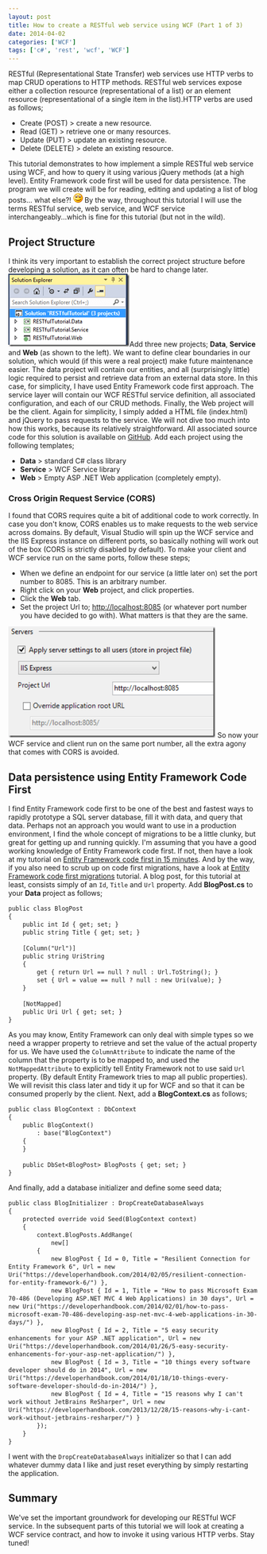 ```yaml
---
layout: post
title: How to create a RESTful web service using WCF (Part 1 of 3)
date: 2014-04-02
categories: ['WCF']
tags: ['c#', 'rest', 'wcf', 'WCF']
---
```


RESTful (Representational State Transfer) web services use HTTP verbs to map CRUD operations to HTTP methods. RESTful web services expose either a collection resource (representational of a list) or an element resource (representational of a single item in the list).HTTP verbs are used as follows;

- Create (POST) > create a new resource.
- Read (GET) > retrieve one or many resources.
- Update (PUT) > update an existing resource.
- Delete (DELETE) > delete an existing resource.

This tutorial demonstrates to how implement a simple RESTful web service using WCF, and how to query it using various jQuery methods (at a high level). Entity Framework code first will be used for data persistence. The program we will create will be for reading, editing and updating a list of blog posts... what else?! ![Smile](wlemoticon-smile1.png) By the way, throughout this tutorial I will use the terms RESTful service, web service, and WCF service interchangeably...which is fine for this tutorial (but not in the wild).

## Project Structure

I think its very important to establish the correct project structure before developing a solution, as it can often be hard to change later. [![Solution](solution_thumb1.png 'Solution')](https://developerhandbook.com/wp-content/uploads/2014/03/solution1.png)Add three new projects; **Data**, **Service** and **Web** (as shown to the left). We want to define clear boundaries in our solution, which would (if this were a real project) make future maintenance easier. The data project will contain our entities, and all (surprisingly little) logic required to persist and retrieve data from an external data store. In this case, for simplicity, I have used Entity Framework code first approach. The service layer will contain our WCF RESTful service definition, all associated configuration, and each of our CRUD methods. Finally, the Web project will be the client. Again for simplicity, I simply added a HTML file (index.html) and jQuery to pass requests to the service. We will not dive too much into how this works, because its relatively straightforward. All associated source code for this solution is available on [GitHub](https://github.com/jpreecedev/RESTfulTutorial). Add each project using the following templates;

- **Data** > standard C# class library
- **Service** > WCF Service library
- **Web** > Empty ASP .NET Web application (completely empty).

### Cross Origin Request Service (CORS)

I found that CORS requires quite a bit of additional code to work correctly. In case you don't know, CORS enables us to make requests to the web service across domains. By default, Visual Studio will spin up the WCF service and the IIS Express instance on different ports, so basically nothing will work out of the box (CORS is strictly disabled by default). To make your client and WCF service run on the same ports, follow these steps;

- When we define an endpoint for our service (a little later on) set the port number to 8085. This is an arbitrary number.
- Right click on your **Web** project, and click properties.
- Click the **Web** tab.
- Set the project Url to; [http://localhost:8085](http://localhost:8085 'http://localhost:8085') (or whatever port number you have decided to go with). What matters is that they are the same.

[![Web](web_thumb1.png 'Web')](https://developerhandbook.com/wp-content/uploads/2014/03/web1.png) So now your WCF service and client run on the same port number, all the extra agony that comes with CORS is avoided.

## Data persistence using Entity Framework Code First

I find Entity Framework code first to be one of the best and fastest ways to rapidly prototype a SQL server database, fill it with data, and query that data. Perhaps not an approach you would want to use in a production environment, I find the whole concept of migrations to be a little clunky, but great for getting up and running quickly. I'm assuming that you have a good working knowledge of Entity Framework code first. If not, then have a look at my tutorial on [Entity Framework code first in 15 minutes](https://developerhandbook.com/2013/07/12/entity-framework-code-first-in-15-minutes/). And by the way, if you also need to scrub up on code first migrations, have a look at [Entity Framework code first migrations](https://developerhandbook.com/2013/08/16/wpf-entity-framework-code-first-migrations-in-a-production-environment/) tutorial. A blog post, for this tutorial at least, consists simply of an `Id`, `Title` and `Url` property. Add **BlogPost.cs** to your **Data** project as follows;

    public class BlogPost
    {
        public int Id { get; set; }
        public string Title { get; set; }

        [Column("Url")]
        public string UriString
        {
            get { return Url == null ? null : Url.ToString(); }
            set { Url = value == null ? null : new Uri(value); }
        }

        [NotMapped]
        public Uri Url { get; set; }
    }

As you may know, Entity Framework can only deal with simple types so we need a wrapper property to retrieve and set the value of the actual property for us. We have used the `ColumnAttribute` to indicate the name of the column that the property is to be mapped to, and used the `NotMappedAttribute` to explicitly tell Entity Framework not to use said `Url` property. (By default Entity Framework tries to map all public properties). We will revisit this class later and tidy it up for WCF and so that it can be consumed properly by the client. Next, add a **BlogContext.cs** as follows;

    public class BlogContext : DbContext
    {
        public BlogContext()
            : base("BlogContext")
        {
        }

        public DbSet<BlogPost> BlogPosts { get; set; }
    }

And finally, add a database initializer and define some seed data;

    public class BlogInitializer : DropCreateDatabaseAlways
    {
        protected override void Seed(BlogContext context)
        {
            context.BlogPosts.AddRange(
                new[]
            {
                new BlogPost { Id = 0, Title = "Resilient Connection for Entity Framework 6", Url = new Uri("https://developerhandbook.com/2014/02/05/resilient-connection-for-entity-framework-6/") },
                new BlogPost { Id = 1, Title = "How to pass Microsoft Exam 70-486 (Developing ASP.NET MVC 4 Web Applications) in 30 days", Url = new Uri("https://developerhandbook.com/2014/02/01/how-to-pass-microsoft-exam-70-486-developing-asp-net-mvc-4-web-applications-in-30-days/") },
                new BlogPost { Id = 2, Title = "5 easy security enhancements for your ASP .NET application", Url = new Uri("https://developerhandbook.com/2014/01/26/5-easy-security-enhancements-for-your-asp-net-application/") },
                new BlogPost { Id = 3, Title = "10 things every software developer should do in 2014", Url = new Uri("https://developerhandbook.com/2014/01/18/10-things-every-software-developer-should-do-in-2014/") },
                new BlogPost { Id = 4, Title = "15 reasons why I can't work without JetBrains ReSharper", Url = new Uri("https://developerhandbook.com/2013/12/28/15-reasons-why-i-cant-work-without-jetbrains-resharper/") }
            });
        }
    }

I went with the `DropCreateDatabaseAlways` initializer so that I can add whatever dummy data I like and just reset everything by simply restarting the application.

## Summary

We've set the important groundwork for developing our RESTful WCF service. In the subsequent parts of this tutorial we will look at creating a WCF service contract, and how to invoke it using various HTTP verbs. Stay tuned!
